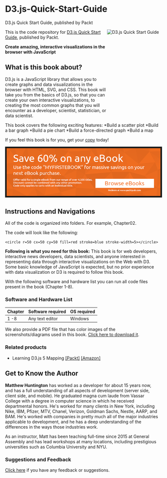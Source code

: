 # D3.js-Quick-Start-Guide
D3.js Quick Start Guide, published by Packt

<a href="https://www.packtpub.com/application-development/d3js-quick-start-guide?utm_source=github&utm_medium=repository&utm_campaign=9781789342383"><img src="https://www.packtpub.com/sites/default/files/B10991.png" alt="D3.js Quick Start Guide" height="256px" align="right"></a>

This is the code repository for [D3.js Quick Start Guide](https://www.packtpub.com/application-development/d3js-quick-start-guide?utm_source=github&utm_medium=repository&utm_campaign=9781789342383), published by Packt.

**Create amazing, interactive visualizations in the browser with JavaScript**

## What is this book about?
D3.js is a JavaScript library that allows you to create graphs and data visualizations in the browser with HTML, SVG, and CSS. This book will take you from the basics of D3.js, so that you can create your own interactive visualizations, to creating the most common graphs that you will encounter as a developer, scientist, statistician, or data scientist.

This book covers the following exciting features:
*Build a scatter plot
*Build a bar graph
*Build a pie chart
*Build a force-directed graph
*Build a map

If you feel this book is for you, get your [copy](https://www.amazon.com/dp/1789342384) today!

<a href="https://www.packtpub.com/?utm_source=github&utm_medium=banner&utm_campaign=GitHubBanner"><img src="https://raw.githubusercontent.com/PacktPublishing/GitHub/master/GitHub.png" 
alt="https://www.packtpub.com/" border="5" /></a>


## Instructions and Navigations
All of the code is organized into folders. For example, Chapter02.

The code will look like the following:
```
<circle r=50 cx=50 cy=50 fill=red stroke=blue stroke-width=5></circle>
```

**Following is what you need for this book:**
This book is for web developers, interactive news developers, data scientists, and anyone interested in representing data through interactive visualizations on the Web with D3. Some basic knowledge of JavaScript is expected, but no prior experience with data visualization or D3 is required to follow this book.

With the following software and hardware list you can run all code files present in the book (Chapter 1-8).

### Software and Hardware List

| Chapter  | Software required          | OS required |
| -------- | ---------------------------| ------------|
| 1 -8     | Any text editor            | Windows     |


We also provide a PDF file that has color images of the screenshots/diagrams used in this book. [Click here to download it](https://www.packtpub.com/sites/default/files/downloads/9781789342383_ColorImages.pdf).


### Related products <Other books you may enjoy>
* Learning D3.js 5 Mapping  [[Packt]](https://www.packtpub.com/web-development/learning-d3js-5-mapping-second-edition) [[Amazon]](https://www.amazon.com/dp/1787280179)


## Get to Know the Author
**Matthew Huntington**
has worked as a developer for about 15 years now, and has a full understanding of all aspects of development (server side, client side, and mobile). He graduated magna cum laude from Vassar College with a degree in computer science in which he received departmental honors. He's worked for many clients in New York, including Nike, IBM, Pfizer, MTV, Chanel, Verizon, Goldman Sachs, Nestle, AARP, and BAM. He's worked with companies in pretty much all of the major industries applicable to development, and he has a deep understanding of the differences in the ways those industries work.

As an instructor, Matt has been teaching full-time since 2015 at General Assembly and has lead workshops at many locations, including prestigious universities such as Columbia University and NYU.


### Suggestions and Feedback
[Click here](https://docs.google.com/forms/d/e/1FAIpQLSdy7dATC6QmEL81FIUuymZ0Wy9vH1jHkvpY57OiMeKGqib_Ow/viewform) if you have any feedback or suggestions.
